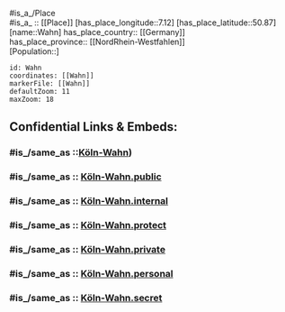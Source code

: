 ﻿---
confidential: public
isDeleted: false
location:
- 50.87
- 7.12
mapmarker: city
mapzoom:
- 7
- 12
SpocWebEntityId: 35389
tags:
- geo/City
type: City
---

#is_a_/Place  
#is_a_ :: [[Place]] 
[has_place_longitude::7.12] 
[has_place_latitude::50.87] 
[name::Wahn] 
has_place_country:: [[Germany]]  
has_place_province:: [[NordRhein-Westfahlen]]  
[Population::] 



```leaflet
id: Wahn
coordinates: [[Wahn]] 
markerFile: [[Wahn]] 
defaultZoom: 11 
maxZoom: 18
```


## Confidential Links & Embeds: 

### #is_/same_as ::[Köln-Wahn](Köln-Wahn.md)) 

### #is_/same_as :: [Köln-Wahn.public](/_public/Earth/Continent/Europe/Europe~Central/Germany/Germany~West/Nordrhein-Westfalen/counties~NW/Köln/Köln-Wahn.public.md) 

### #is_/same_as :: [Köln-Wahn.internal](/_internal/Earth/Continent/Europe/Europe~Central/Germany/Germany~West/Nordrhein-Westfalen/counties~NW/Köln/Köln-Wahn.internal.md) 

### #is_/same_as :: [Köln-Wahn.protect](/_protect/Earth/Continent/Europe/Europe~Central/Germany/Germany~West/Nordrhein-Westfalen/counties~NW/Köln/Köln-Wahn.protect.md) 

### #is_/same_as :: [Köln-Wahn.private](/_private/Earth/Continent/Europe/Europe~Central/Germany/Germany~West/Nordrhein-Westfalen/counties~NW/Köln/Köln-Wahn.private.md) 

### #is_/same_as :: [Köln-Wahn.personal](/_personal/Earth/Continent/Europe/Europe~Central/Germany/Germany~West/Nordrhein-Westfalen/counties~NW/Köln/Köln-Wahn.personal.md) 

### #is_/same_as :: [Köln-Wahn.secret](/_secret/Earth/Continent/Europe/Europe~Central/Germany/Germany~West/Nordrhein-Westfalen/counties~NW/Köln/Köln-Wahn.secret.md)

